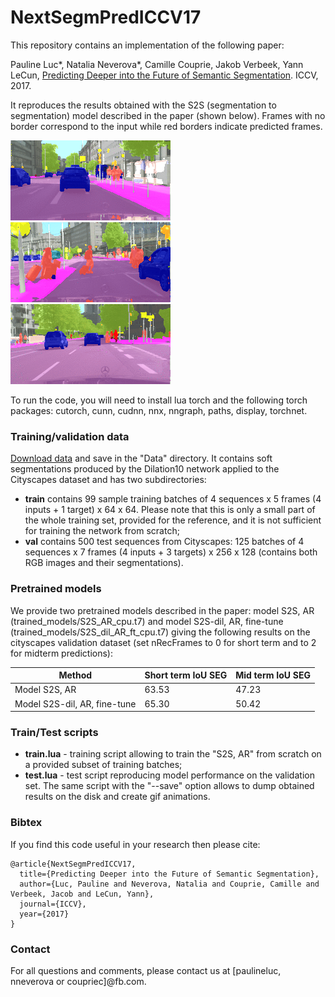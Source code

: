 # NextSegmPredICCV17
This repository contains an implementation of the following paper:

Pauline Luc*, Natalia Neverova*, Camille Couprie, Jakob Verbeek, Yann LeCun, [Predicting Deeper into the Future of Semantic Segmentation](https://arxiv.org/abs/1703.07684). ICCV, 2017.

It reproduces the results obtained with the S2S (segmentation to segmentation) model described in the paper (shown below). Frames with no border correspond to the input while red borders indicate predicted frames.

![sample 1](demo/1_results.gif) 
![sample 2](demo/2_results.gif) 
![sample 3](demo/3_results.gif)<br />

To run the code, you will need to install lua torch and the following torch packages: cutorch, cunn, cudnn, nnx, nngraph, paths, display, torchnet. 

### Training/validation data
[Download data](https://s3.amazonaws.com/nextsegmpred/Data2.zip) and save in the "Data" directory. It contains soft segmentations produced by the Dilation10 network applied to the Cityscapes dataset and has two subdirectories:
- **train** contains 99 sample training batches of 4 sequences x 5 frames (4 inputs + 1 target) x 64 x 64. Please note that this is only a small part of the whole training set, provided for the reference, and it is not sufficient for training the network from scratch;
- **val** contains 500 test sequences from Cityscapes: 125 batches of 4 sequences x 7 frames (4 inputs + 3 targets) x 256 x 128 (contains both RGB images and their segmentations).

### Pretrained models
We provide two pretrained models described in the paper: model S2S, AR (trained_models/S2S_AR_cpu.t7) and model S2S-dil, AR, fine-tune (trained_models/S2S_dil_AR_ft_cpu.t7) giving the following results on the cityscapes validation dataset (set nRecFrames to 0 for short term and to 2 for midterm predictions):

| Method                         | Short term IoU SEG | Mid term IoU SEG |
| ------                         | ------------------ |  -------------   |
| Model S2S, AR                  |       63.53        | 47.23            |
| Model S2S-dil, AR, fine-tune   |       65.30        | 50.42            |


### Train/Test scripts

- **train.lua** - training script allowing to train the "S2S, AR" from scratch on a provided subset of training batches;
- **test.lua** - test script reproducing model performance on the validation set.
The same script with the "--save" option allows to dump obtained results on the disk and create gif animations.

### Bibtex

If you find this code useful in your research then please cite:

```
@article{NextSegmPredICCV17,
  title={Predicting Deeper into the Future of Semantic Segmentation},
  author={Luc, Pauline and Neverova, Natalia and Couprie, Camille and Verbeek, Jacob and LeCun, Yann},
  journal={ICCV},
  year={2017}
}
```

### Contact
For all questions and comments, please contact us at [paulineluc, nneverova or coupriec]@fb.com.
